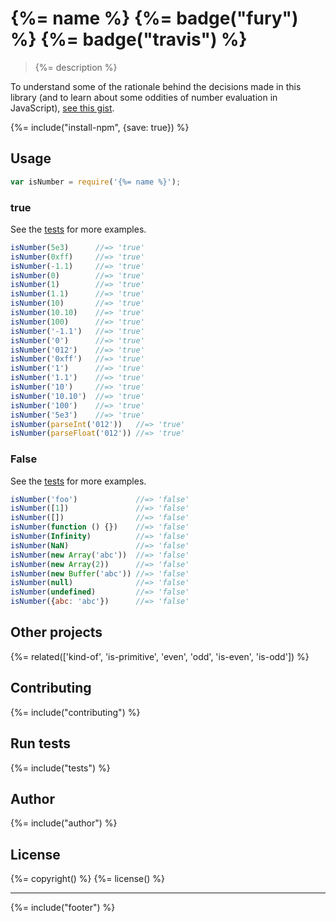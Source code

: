 # {%= name %} {%= badge("fury") %} {%= badge("travis") %}

> {%= description %}

To understand some of the rationale behind the decisions made in this library (and to learn about some oddities of number evaluation in JavaScript), [see this gist][gist].


{%= include("install-npm", {save: true}) %}


## Usage

```js
var isNumber = require('{%= name %}');
```

### true

See the [tests](./test.js) for more examples.

```js
isNumber(5e3)      //=> 'true'
isNumber(0xff)     //=> 'true'
isNumber(-1.1)     //=> 'true'
isNumber(0)        //=> 'true'
isNumber(1)        //=> 'true'
isNumber(1.1)      //=> 'true'
isNumber(10)       //=> 'true'
isNumber(10.10)    //=> 'true'
isNumber(100)      //=> 'true'
isNumber('-1.1')   //=> 'true'
isNumber('0')      //=> 'true'
isNumber('012')    //=> 'true'
isNumber('0xff')   //=> 'true'
isNumber('1')      //=> 'true'
isNumber('1.1')    //=> 'true'
isNumber('10')     //=> 'true'
isNumber('10.10')  //=> 'true'
isNumber('100')    //=> 'true'
isNumber('5e3')    //=> 'true'
isNumber(parseInt('012'))   //=> 'true'
isNumber(parseFloat('012')) //=> 'true'
```

### False

See the [tests](./test.js) for more examples.

```js
isNumber('foo')             //=> 'false'
isNumber([1])               //=> 'false'
isNumber([])                //=> 'false'
isNumber(function () {})    //=> 'false'
isNumber(Infinity)          //=> 'false'
isNumber(NaN)               //=> 'false'
isNumber(new Array('abc'))  //=> 'false'
isNumber(new Array(2))      //=> 'false'
isNumber(new Buffer('abc')) //=> 'false'
isNumber(null)              //=> 'false'
isNumber(undefined)         //=> 'false'
isNumber({abc: 'abc'})      //=> 'false'
```

## Other projects
{%= related(['kind-of', 'is-primitive', 'even', 'odd', 'is-even', 'is-odd']) %}

## Contributing
{%= include("contributing") %}

## Run tests
{%= include("tests") %}

## Author
{%= include("author") %}

## License
{%= copyright() %}
{%= license() %}

***

{%= include("footer") %}

[infinity]: http://en.wikipedia.org/wiki/Infinity
[gist]: https://gist.github.com/jonschlinkert/e30c70c713da325d0e81
